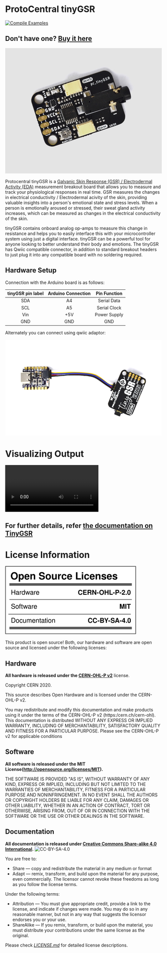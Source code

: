 # ProtoCentral tinyGSR 


[![Compile Examples](https://github.com/Protocentral/protocentral_tinygsr/workflows/Compile%20Examples/badge.svg)](https://github.com/Protocentral/protocentral_tinygsr/actions?workflow=Compile+Examples) 


## Don't have one? [Buy it here](https://protocentral.com/product/protocentral-tinygsr-breakout-board-qwiic-stemma-qt/)

![ProtoCentral tinyGSR GSR/EDA digital output  sensor board - Qwiic / STEMMA QT](./assets/tinygsr.jpg)


Protocentral tinyGSR is a [Galvanic Skin Response (GSR) / Electrodermal Activity (EDA)](https://en.wikipedia.org/wiki/Electrodermal_activity) measurement breakout board that allows you to measure and track your physiological responses in real time. GSR measures the changes in electrical conductivity / Electrodermal acivity of the skin, providing valuable insights into a person's emotional state and stress levels. When a person is emotionally aroused or stressed, their sweat gland activity increases, which can be measured as changes in the electrical conductivity of the skin. 

tinyGSR contains onboard analog op-amps to measure this change in resistance and helps you to easily interface this with your microcontroller system using just a digital interface. tinyGSR can be a powerful tool for anyone looking to better understand their body and emotions. The tinyGSR has Qwiic compatible connector, in addition to standard breakout headers to just plug it into any compatible board with no soldering required. 


## Hardware Setup

Connection with the Arduino board is as follows:
 
 |tinyGSR pin label | Arduino Connection  |Pin Function      |
 |:-----------------: |:-----------------:|:----------------:|
 | SDA              | A4                  |  Serial Data     |
 | SCL              | A5                  |  Serial Clock    |
 | Vin              | +5V                 |  Power Supply    |
 | GND              | GND                 |  GND             |


Alternately you can connect using qwiic adaptor:

<center>

  ![qwiic adaptor](./assets/qwiic.jpg)
  
</center>

# Visualizing Output

<video src="./assets/Blink-tinyGSR-Final.mp4" controls></video>


## For further details, refer [the documentation on TinyGSR](https://docs.protocentral.com/getting-started-with-tinyGSR/)


License Information
===================

![License](license_mark.svg)

This product is open source! Both, our hardware and software are open source and licensed under the following licenses:

Hardware
---------

**All hardware is released under the [CERN-OHL-P v2](https://ohwr.org/cern_ohl_p_v2.txt)** license.

Copyright CERN 2020.

This source describes Open Hardware and is licensed under the CERN-OHL-P v2.

You may redistribute and modify this documentation and make products
using it under the terms of the CERN-OHL-P v2 (https:/cern.ch/cern-ohl).
This documentation is distributed WITHOUT ANY EXPRESS OR IMPLIED
WARRANTY, INCLUDING OF MERCHANTABILITY, SATISFACTORY QUALITY
AND FITNESS FOR A PARTICULAR PURPOSE. Please see the CERN-OHL-P v2
for applicable conditions

Software
--------

**All software is released under the MIT License(http://opensource.org/licenses/MIT).**

THE SOFTWARE IS PROVIDED "AS IS", WITHOUT WARRANTY OF ANY KIND, EXPRESS OR IMPLIED, INCLUDING BUT NOT LIMITED TO THE WARRANTIES OF MERCHANTABILITY, FITNESS FOR A PARTICULAR PURPOSE AND NONINFRINGEMENT. IN NO EVENT SHALL THE AUTHORS OR COPYRIGHT HOLDERS BE LIABLE FOR ANY CLAIM, DAMAGES OR OTHER LIABILITY, WHETHER IN AN ACTION OF CONTRACT, TORT OR OTHERWISE, ARISING FROM, OUT OF OR IN CONNECTION WITH THE SOFTWARE OR THE USE OR OTHER DEALINGS IN THE SOFTWARE.

Documentation
-------------
**All documentation is released under [Creative Commons Share-alike 4.0 International](http://creativecommons.org/licenses/by-sa/4.0/).**
![CC-BY-SA-4.0](https://i.creativecommons.org/l/by-sa/4.0/88x31.png)

You are free to:

* Share — copy and redistribute the material in any medium or format
* Adapt — remix, transform, and build upon the material for any purpose, even commercially.
The licensor cannot revoke these freedoms as long as you follow the license terms.

Under the following terms:

* Attribution — You must give appropriate credit, provide a link to the license, and indicate if changes were made. You may do so in any reasonable manner, but not in any way that suggests the licensor endorses you or your use.
* ShareAlike — If you remix, transform, or build upon the material, you must distribute your contributions under the same license as the original.

Please check [*LICENSE.md*](LICENSE.md) for detailed license descriptions.
